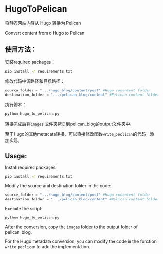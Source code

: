 # HugoToPelican
将静态网站内容从 Hugo 转换为 Pelican

Convert content from o Hugo to Pelican

## 使用方法：
安装required packages：

```bash
pip install -r requirements.txt
```

修改代码中源路径和目标路径：
```python
source_folder = ".../hugo_blog/content/post" #Hugo conentent folder
destination_folder = ".../pelican_blog/content" #Pelican content folder
```
执行脚本：
```python
python hugo_to_pelican.py
```

转换完成后将`images` 文件夹拷贝到pelican_blog的output文件夹中。

至于Hugo的其他metadata转换，可以直接修改函数`write_peclican`的代码，添加实现。

## Usage:
Install required packages:
```bash
pip install -r requirements.txt
```
Modify the source and destination folder in the code:
```python
source_folder = ".../hugo_blog/content/post" #Hugo conentent folder
destination_folder = ".../pelican_blog/content" #Pelican content folder
```
Execute the script:
```python
python hugo_to_pelican.py
```
After the conversion, copy the `images` folder to the output folder of pelican_blog.

For the Hugo metadata conversion, you can modify the code in the function `write_peclican` to add the implementation.

